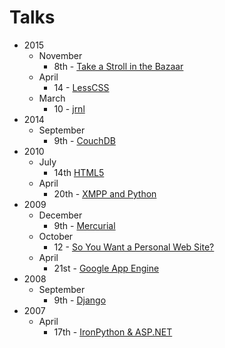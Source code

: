 # Talks

* 2015
  * November
    * 8th - [Take a Stroll in the Bazaar](2015/11/08/take-a-stroll-in-the-bazaar/)
  * April
    * 14 - [LessCSS](2015/04/14/lesscss/)
  * March
    * 10 - [jrnl](2015/03/10/jrnl/)
* 2014
  * September
    * 9th - [CouchDB](2014/09/09/couchdb/)
* 2010
  * July
    * 14th [HTML5](2010/07/14/html5/)
  * April
    * 20th - [XMPP and Python](2010/04/20/xmpp-python/)
* 2009
  * December
    * 9th - [Mercurial](2009/12/09/mercurial/)
  * October
    * 12 - [So You Want a Personal Web Site?](2009/10/12/so-you-want-a-personal-web-site/)
  * April
    * 21st - [Google App Engine](2009/04/21/google-app-engine/)
* 2008
  * September
    * 9th - [Django](2008/09/09/django/)
* 2007
  * April
    * 17th - [IronPython & ASP.NET](2007/04/17/ironpython-aspnet/)
